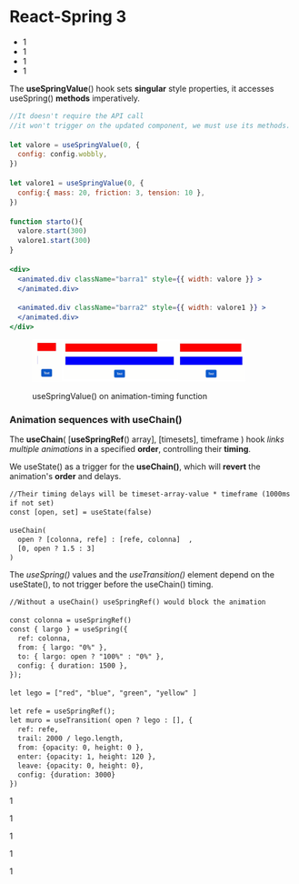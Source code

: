 # React-Spring 3

* 1
* 1
* 1
* 1

The **useSpringValue**() hook sets **singular** style properties, it accesses useSpring() **methods** imperatively.

```jsx
//It doesn't require the API call
//it won't trigger on the updated component, we must use its methods.

let valore = useSpringValue(0, {
  config: config.wobbly,
})

let valore1 = useSpringValue(0, {
  config:{ mass: 20, friction: 3, tension: 10 },
})

function starto(){
  valore.start(300)
  valore1.start(300)
}

<div>
  <animated.div className="barra1" style={{ width: valore }} >
  </animated.div>

  <animated.div className="barra2" style={{ width: valore1 }} >
  </animated.div>
</div>
```

<figure><img src="../.gitbook/assets/useSpringValue.png" alt="" width="375"><figcaption><p>useSpringValue() on animation-timing function</p></figcaption></figure>

### Animation sequences with useChain()

The **useChain**( \[**useSpringRef**() array], \[timesets], timeframe ) hook _links multiple animations_ in a specified **order**, controlling their **timing**.

We useState() as a trigger for the **useChain()**, which will **revert** the animation's **order** and delays.

```
//Their timing delays will be timeset-array-value * timeframe (1000ms if not set)
const [open, set] = useState(false)

useChain( 
  open ? [colonna, refe] : [refe, colonna]  , 
  [0, open ? 1.5 : 3] 
)
```

The _useSpring()_ values and the _useTransition()_ element depend on the useState(), to not trigger before the useChain() timing.

```
//Without a useChain() useSpringRef() would block the animation

const colonna = useSpringRef()
const { largo } = useSpring({
  ref: colonna,
  from: { largo: "0%" },
  to: { largo: open ? "100%" : "0%" },
  config: { duration: 1500 },
});

let lego = ["red", "blue", "green", "yellow" ]

let refe = useSpringRef();
let muro = useTransition( open ? lego : [], {
  ref: refe,
  trail: 2000 / lego.length,
  from: {opacity: 0, height: 0 },
  enter: {opacity: 1, height: 120 },
  leave: {opacity: 0, height: 0},
  config: {duration: 3000}
})
```

1

1

1

1

1
